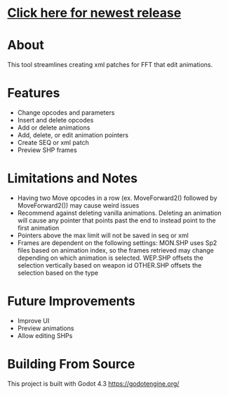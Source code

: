 # [Click here for newest release](https://github.com/mrgudenheim/FFTae/releases)

# About
This tool streamlines creating xml patches for FFT that edit animations.

# Features
- Change opcodes and parameters
- Insert and delete opcodes
- Add or delete animations
- Add, delete, or edit animation pointers
- Create SEQ or xml patch
- Preview SHP frames

# Limitations and Notes
- Having two Move opcodes in a row (ex. MoveForward2() followed by MoveForward2()) may cause weird issues
- Recommend against deleting vanilla animations. Deleting an animation will cause any pointer that points past the end to instead point to the first animation
- Pointers above the max limit will not be saved in seq or xml
- Frames are dependent on the following settings:
	MON.SHP uses Sp2 files based on animation index, so the frames retrieved may change depending on which animation is selected.
	WEP.SHP offsets the selection vertically based on weapon id
	OTHER.SHP offsets the selection based on the type

# Future Improvements
- Improve UI
- Preview animations
- Allow editing SHPs

# Building From Source
This project is built with Godot 4.3 
https://godotengine.org/

